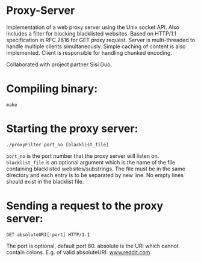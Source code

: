 # Proxy-Server

Implementation of a web proxy server using the Unix socket API. Also includes a filter for blocking blacklisted websites. Based on HTTP/1.1 specification in RFC 2616 for GET proxy request. Server is multi-threaded to handle multiple clients simultaneously. Simple caching of content is also implemented. Client is responsible for handling chunked encoding.

Collaborated with project partner Sisi Guo.

# Compiling binary:
`make`

# Starting the proxy server:

`./proxyFilter port_no [blacklist_file]`

`port_no` is the port number that the proxy server will listen on. 
`blacklist_file` is an optional argument which is the name of the file containing blacklisted websites/substrings. The file must be in the same directory and each entry is to be separated by new line. No empty lines should exist in the blacklist file.


# Sending a request to the proxy server:

`GET absoluteURI[:port] HTTP/1.1`

The port is optional, default port 80. absolute is the URI which cannot contain colons. E.g. of valid absoluteURI: www.reddit.com
